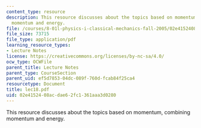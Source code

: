 ```yaml
---
content_type: resource
description: This resource discusses about the topics based on momentum, combining
  momentum and energy.
file: /courses/8-01l-physics-i-classical-mechanics-fall-2005/02e4152408acdae62fc1361aaa3d0280_lec18.pdf
file_size: 73715
file_type: application/pdf
learning_resource_types:
- Lecture Notes
license: https://creativecommons.org/licenses/by-nc-sa/4.0/
ocw_type: OCWFile
parent_title: Lecture Notes
parent_type: CourseSection
parent_uid: ef5d7853-04dc-089f-760d-fcab84f25ca4
resourcetype: Document
title: lec18.pdf
uid: 02e41524-08ac-dae6-2fc1-361aaa3d0280
---
```

This resource discusses about the topics based on momentum, combining momentum and energy.